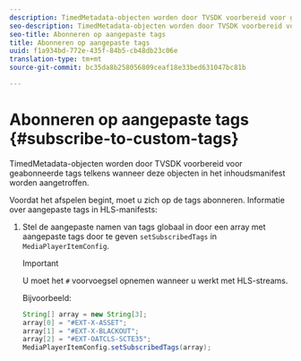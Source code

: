 ```yaml
---
description: TimedMetadata-objecten worden door TVSDK voorbereid voor geabonneerde tags telkens wanneer deze objecten in het inhoudsmanifest worden aangetroffen.
seo-description: TimedMetadata-objecten worden door TVSDK voorbereid voor geabonneerde tags telkens wanneer deze objecten in het inhoudsmanifest worden aangetroffen.
seo-title: Abonneren op aangepaste tags
title: Abonneren op aangepaste tags
uuid: f1a934bd-772e-435f-84b5-cb48db23c06e
translation-type: tm+mt
source-git-commit: bc35da8b258056809ceaf18e33bed631047bc81b

---
```



# Abonneren op aangepaste tags {#subscribe-to-custom-tags}

TimedMetadata-objecten worden door TVSDK voorbereid voor geabonneerde tags telkens wanneer deze objecten in het inhoudsmanifest worden aangetroffen.

Voordat het afspelen begint, moet u zich op de tags abonneren. Informatie over aangepaste tags in HLS-manifests:

1. Stel de aangepaste namen van tags globaal in door een array met aangepaste tags door te geven `setSubscribedTags` in `MediaPlayerItemConfig`.

   >[!IMPORTANT]
   >
   >U moet het `#` voorvoegsel opnemen wanneer u werkt met HLS-streams.

   Bijvoorbeeld:

   ```java
   String[] array = new String[3]; 
   array[0] = "#EXT-X-ASSET"; 
   array[1] = "#EXT-X-BLACKOUT"; 
   array[2] = "#EXT-OATCLS-SCTE35"; 
   MediaPlayerItemConfig.setSubscribedTags(array);
   ```
